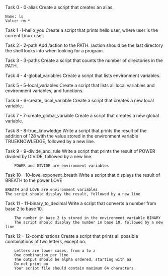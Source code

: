 Task 0 - 0-alias
	Create a script that creates an alias.

	Name: ls
	Value: rm *

Task 1 -1-hello_you
	Create a script that prints hello user, where user is the current Linux user.

Task 2 - 2-path
	Add /action to the PATH. /action should be the last directory the shell looks into when looking for a program.

Task 3 - 3-paths
	Create a script that counts the number of directories in the PATH.

Task 4 - 4-global_variables
	Create a script that lists environment variables.

Task 5 - 5-local_variables
	Create a script that lists all local variables and environment variables, and functions.

Task 6 - 6-create_local_variable
	Create a script that creates a new local variable.

Task 7 - 7-create_global_variable
	Create a script that creates a new global variable.

Task 8 - 8-true_knowledge
	Write a script that prints the result of the addition of 128 with the value stored in the environment variable TRUEKNOWLEDGE, followed by a new line.

Task 9 - 9-divide_and_rule
	Write a script that prints the result of POWER divided by DIVIDE, followed by a new line.

		POWER and DIVIDE are environment variables

Task 10 - 10-love_exponent_breath
	Write a script that displays the result of BREATH to the power LOVE

	BREATH and LOVE are environment variables
	The script should display the result, followed by a new line

Task 11 - 11-binary_to_decimal
	Write a script that converts a number from base 2 to base 10.

		The number in base 2 is stored in the environment variable BINARY
		The script should display the number in base 10, followed by a new line

Task 12 - 12-combinations
	Create a script that prints all possible combinations of two letters, except oo.

		Letters are lower cases, from a to z
		One combination per line
		The output should be alpha ordered, starting with aa
		Do not print oo
		Your script file should contain maximum 64 characters


